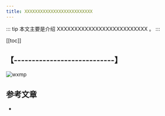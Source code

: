 ```yaml
---
title: XXXXXXXXXXXXXXXXXXXXXXXXXX
---
```


::: tip
本文主要是介绍 XXXXXXXXXXXXXXXXXXXXXXXXXX 。
:::

[[toc]]

## 【----------------------------】
<img class= "zoom-custom-imgs" :src="$withBase('/assets/img/ad/pymlcase/kmeanscase-1.png')" alt="wxmp">


## 参考文章
* 